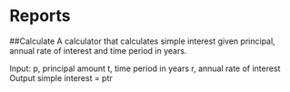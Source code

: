 # Reports
##Calculate 
A calculator that calculates simple interest given principal, annual rate of interest and time period in years.

Input: p, principal amount t, time period in years r, annual rate of interest Output simple interest = ptr
